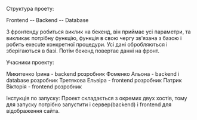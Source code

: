 Структура проету:

Frontend -- Backend -- Database

З фронтенду робиться виклик на бекенд, він приймає усі параметри, та викликає потрібну функцію, функція в свою чергу зв'язана з базою і робить execute конкретної процедури.
Усі дані обробляються і зберігаються в базі.
Потім бекенд повертає данні на фронт.


Учасники проекту:

Микитенко Ірина - backend розробник
Фоменко Альона  - backend і database розробник
Третякова Ельвіра  - frontend розробник
Патрик Вікторія   - frontend розробник

Інстукція по запуску:
Проект складається з окремих двух хостів, тому для запуску потрібно запустити і сервер(backend) і frontend для відображення сайта.
